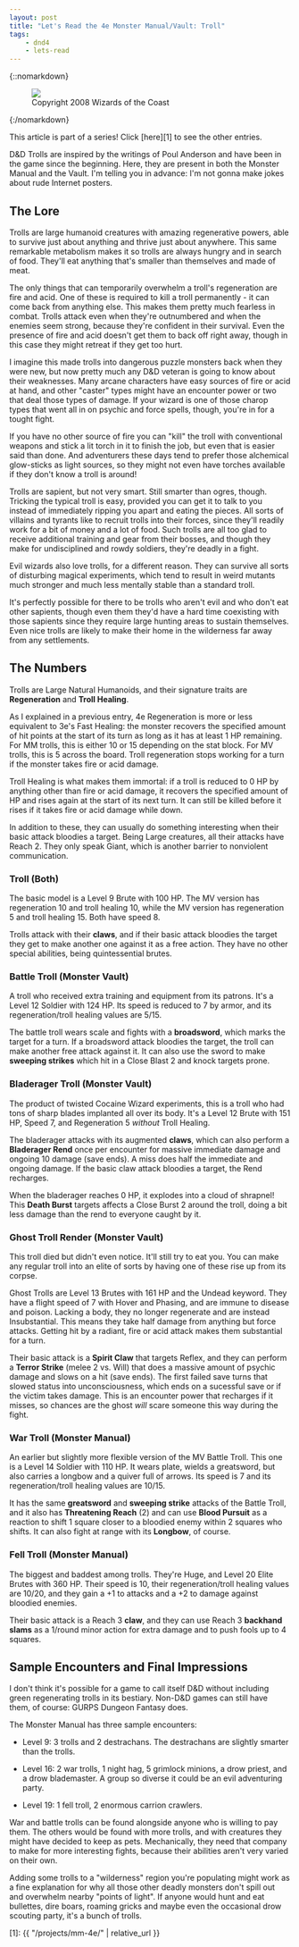 ```yaml
---
layout: post
title: "Let's Read the 4e Monster Manual/Vault: Troll"
tags:
    - dnd4
    - lets-read
---
```


{::nomarkdown}
<figure class="center">
  <img src="{{ "/assets/wir-mm-4e-troll.png" | absolute_url }}"/>
  <figcaption>
    Copyright 2008 Wizards of the Coast
  </figcaption>
</figure>
{:/nomarkdown}

This article is part of a series! Click [here][1] to see the other entries.

D&D Trolls are inspired by the writings of Poul Anderson and have been in the
game since the beginning. Here, they are present in both the Monster Manual and
the Vault. I'm telling you in advance: I'm not gonna make jokes about rude
Internet posters.

## The Lore

Trolls are large humanoid creatures with amazing regenerative powers, able to
survive just about anything and thrive just about anywhere. This same remarkable
metabolism makes it so trolls are always hungry and in search of food. They'll
eat anything that's smaller than themselves and made of meat.

The only things that can temporarily overwhelm a troll's regeneration are fire
and acid. One of these is required to kill a troll permanently - it can come
back from anything else. This makes them pretty much fearless in combat. Trolls
attack even when they're outnumbered and when the enemies seem strong, because
they're confident in their survival. Even the presence of fire and acid doesn't
get them to back off right away, though in this case they might retreat if they
get too hurt.

I imagine this made trolls into dangerous puzzle monsters back when they were
new, but now pretty much any D&D veteran is going to know about their
weaknesses. Many arcane characters have easy sources of fire or acid at hand,
and other "caster" types might have an encounter power or two that deal those
types of damage. If your wizard is one of those charop types that went all in on
psychic and force spells, though, you're in for a tought fight.

If you have no other source of fire you can "kill" the troll with
conventional weapons and stick a lit torch in it to finish the job, but even
that is easier said than done. And adventurers these days tend to prefer those
alchemical glow-sticks as light sources, so they might not even have torches
available if they don't know a troll is around!

Trolls are sapient, but not very smart. Still smarter than ogres,
though. Tricking the typical troll is easy, provided you can get it to talk to
you instead of immediately ripping you apart and eating the pieces. All sorts of
villains and tyrants like to recruit trolls into their forces, since they'll
readily work for a bit of money and a lot of food. Such trolls are all too glad
to receive additional training and gear from their bosses, and though they make
for undisciplined and rowdy soldiers, they're deadly in a fight.

Evil wizards also love trolls, for a different reason. They can survive all
sorts of disturbing magical experiments, which tend to result in weird mutants
much stronger and much less mentally stable than a standard troll.

It's perfectly possible for there to be trolls who aren't evil and who don't eat
other sapients, though even them they'd have a hard time coexisting with those
sapients since they require large hunting areas to sustain themselves. Even nice
trolls are likely to make their home in the wilderness far away from any
settlements.

## The Numbers

Trolls are Large Natural Humanoids, and their signature traits are
**Regeneration** and **Troll Healing**.

As I explained in a previous entry, 4e Regeneration is more or less equivalent
to 3e's Fast Healing: the monster recovers the specified amount of hit points at
the start of its turn as long as it has at least 1 HP remaining. For MM trolls,
this is either 10 or 15 depending on the stat block. For MV trolls, this is 5
across the board. Troll regeneration stops working for a turn if the monster
takes fire or acid damage.

Troll Healing is what makes them immortal: if a troll is reduced to 0 HP by
anything other than fire or acid damage, it recovers the specified amount of HP
and rises again at the start of its next turn. It can still be killed before it
rises if it takes fire or acid damage while down.

In addition to these, they can usually do something interesting when their basic
attack bloodies a target. Being Large creatures, all their attacks have
Reach 2. They only speak Giant, which is another barrier to nonviolent
communication.

### Troll (Both)

The basic model is a Level 9 Brute with 100 HP. The MV version has regeneration
10 and troll healing 10, while the MV version has regeneration 5 and troll
healing 15. Both have speed 8.

Trolls attack with their **claws**, and if their basic attack bloodies the
target they get to make another one against it as a free action. They have no
other special abilities, being quintessential brutes.

### Battle Troll (Monster Vault)

A troll who received extra training and equipment from its patrons. It's a Level
12 Soldier with 124 HP. Its speed is reduced to 7 by armor, and its
regeneration/troll healing values are 5/15.

The battle troll wears scale and fights with a **broadsword**, which marks the
target for a turn. If a broadsword attack bloodies the target, the troll can
make another free attack against it. It can also use the sword to make
**sweeping strikes** which hit in a Close Blast 2 and knock targets prone.

### Bladerager Troll (Monster Vault)

The product of twisted Cocaine Wizard experiments, this is a troll who had tons
of sharp blades implanted all over its body. It's a Level 12 Brute with 151 HP,
Speed 7, and Regeneration 5 _without_ Troll Healing.

The bladerager attacks with its augmented **claws**, which can also perform a
**Bladerager Rend** once per encounter for massive immediate damage and ongoing
10 damage (save ends). A miss does half the immediate and ongoing damage. If the
basic claw attack bloodies a target, the Rend recharges.

When the bladerager reaches 0 HP, it explodes into a cloud of shrapnel! This
**Death Burst** targets affects a Close Burst 2 around the troll, doing a bit
less damage than the rend to everyone caught by it.

### Ghost Troll Render (Monster Vault)

This troll died but didn't even notice. It'll still try to eat you. You can make
any regular troll into an elite of sorts by having one of these rise up from its
corpse.

Ghost Trolls are Level 13 Brutes with 161 HP and the Undead keyword. They have a
flight speed of 7 with Hover and Phasing, and are immune to disease and
poison. Lacking a body, they no longer regenerate and are instead
Insubstantial. This means they take half damage from anything but force
attacks. Getting hit by a radiant, fire or acid attack makes them substantial
for a turn.

Their basic attack is a **Spirit Claw** that targets Reflex, and they can
perform a **Terror Strike** (melee 2 vs. Will) that does a massive amount of
psychic damage and slows on a hit (save ends). The first failed save turns that
slowed status into unconsciousness, which ends on a sucessful save or if the
victim takes damage. This is an encounter power that recharges if it misses, so
chances are the ghost _will_ scare someone this way during the fight.

### War Troll (Monster Manual)

An earlier but slightly more flexible version of the MV Battle Troll. This one
is a Level 14 Soldier with 110 HP. It wears plate, wields a greatsword, but also
carries a longbow and a quiver full of arrows. Its speed is 7 and its
regeneration/troll healing values are 10/15.

It has the same **greatsword** and **sweeping strike** attacks of the Battle
Troll, and it also has **Threatening Reach** (2) and can use **Blood Pursuit**
as a reaction to shift 1 square closer to a bloodied enemy within 2 squares who
shifts. It can also fight at range with its **Longbow**, of course.

### Fell Troll (Monster Manual)

The biggest and baddest among trolls. They're Huge, and Level 20 Elite Brutes
with 360 HP. Their speed is 10, their regeneration/troll healing values are
10/20, and they gain a +1 to attacks and a +2 to damage against bloodied
enemies.

Their basic attack is a Reach 3 **claw**, and they can use Reach 3 **backhand
slams** as a 1/round minor action for extra damage and to push fools up to 4
squares.

## Sample Encounters and Final Impressions

I don't think it's possible for a game to call itself D&D without including
green regenerating trolls in its bestiary. Non-D&D games can still have them, of
course: GURPS Dungeon Fantasy does.

The Monster Manual has three sample encounters:

- Level 9: 3 trolls and 2 destrachans. The destrachans are slightly smarter than
  the trolls.

- Level 16: 2 war trolls, 1 night hag, 5 grimlock minions, a drow priest, and a
  drow blademaster. A group so diverse it could be an evil adventuring party.

- Level 19: 1 fell troll, 2 enormous carrion crawlers.

War and battle trolls can be found alongside anyone who is willing to pay
them. The others would be found with more trolls, and with creatures they might
have decided to keep as pets. Mechanically, they need that company to make for
more interesting fights, because their abilities aren't very varied on their
own.

Adding some trolls to a "wilderness" region you're populating might work as a
fine explanation for why all those other deadly monsters don't spill out and
overwhelm nearby "points of light". If anyone would hunt and eat bullettes, dire
boars, roaming gricks and maybe even the occasional drow scouting party, it's a
bunch of trolls.

[1]: {{ "/projects/mm-4e/" | relative_url }}
